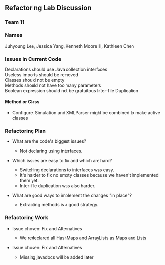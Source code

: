 ## Refactoring Lab Discussion
### Team 11
### Names
Juhyoung Lee, Jessica Yang, Kenneth Moore III, Kathleen Chen


### Issues in Current Code
Declarations should use Java collection interfaces  
Useless imports should be removed  
Classes should not be empty  
Methods should not have too many parameters  
Boolean expression should not be gratuitous
Inter-file Duplication

#### Method or Class
* Configure, Simulation and XMLParser might be combined to make active classes

### Refactoring Plan

* What are the code's biggest issues?  
    * Not declaring using interfaces.
  
* Which issues are easy to fix and which are hard?  
    * Switching declarations to interfaces was easy.
    * It's harder to fix no empty classes because we haven't implemented them yet.
    * Inter-file duplication was also harder.

* What are good ways to implement the changes "in place"?
    * Extracting methods is a good strategy.


### Refactoring Work

* Issue chosen: Fix and Alternatives
    * We redeclared all HashMaps and ArrayLists as Maps and Lists

* Issue chosen: Fix and Alternatives
    * Missing javadocs will be added later